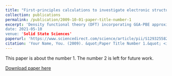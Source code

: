 ```yaml
---
title: "First-principles calculations to investigate electronic structure and magnetic, mechanical and thermodynamic properties of d0 half-Heusler LiXN (X= Na, K, Rb) alloys"
collection: publications
permalink: /publication/2009-10-01-paper-title-number-1
excerpt: 'Density functional theory (DFT) incorporating GGA-PBE approximation has been implemented to study structural, electronic, magnetic, mechanical and thermodynamic properties of the d0 hal-metallic half-Heusler LiXN (X = Na, K, Rb) alloys. 
date: 2021-05-10
venue: 'Solid State Sciences'
paperurl: 'https://www.sciencedirect.com/science/article/pii/S1293255821001011'
citation: 'Your Name, You. (2009). &quot;Paper Title Number 1.&quot; <i>Journal 1</i>. 1(1).'
---
```

This paper is about the number 1. The number 2 is left for future work.

[Download paper here]()

